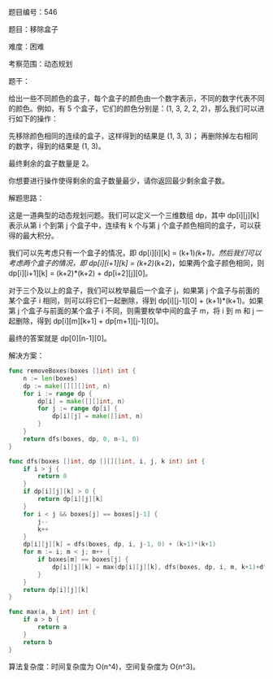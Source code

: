题目编号：546

题目：移除盒子

难度：困难

考察范围：动态规划

题干：

给出一些不同颜色的盒子，每个盒子的颜色由一个数字表示，不同的数字代表不同的颜色。例如，有 5 个盒子，它们的颜色分别是：(1, 3, 2, 2, 2)，那么我们可以进行如下的操作：

先移除颜色相同的连续的盒子，这样得到的结果是 (1, 3, 3)；
再删除掉左右相同的数字，得到的结果是 (1, 3)。

最终剩余的盒子数量是 2。

你想要进行操作使得剩余的盒子数量最少，请你返回最少剩余盒子数。

解题思路：

这是一道典型的动态规划问题。我们可以定义一个三维数组 dp，其中 dp[i][j][k] 表示从第 i 个到第 j 个盒子中，连续有 k 个与第 j 个盒子颜色相同的盒子，可以获得的最大积分。

我们可以先考虑只有一个盒子的情况，即 dp[i][i][k] = (k+1)*(k+1)。然后我们可以考虑两个盒子的情况，即 dp[i][i+1][k] = (k+2)*(k+2)，如果两个盒子颜色相同，则 dp[i][i+1][k] = (k+2)*(k+2) + dp[i+2][j][0]。

对于三个及以上的盒子，我们可以枚举最后一个盒子 j，如果第 j 个盒子与前面的某个盒子 i 相同，则可以将它们一起删除，得到 dp[i][j-1][0] + (k+1)*(k+1)。如果第 j 个盒子与前面的某个盒子 i 不同，则需要枚举中间的盒子 m，将 i 到 m 和 j 一起删除，得到 dp[i][m][k+1] + dp[m+1][j-1][0]。

最终的答案就是 dp[0][n-1][0]。

解决方案：

```go
func removeBoxes(boxes []int) int {
    n := len(boxes)
    dp := make([][][]int, n)
    for i := range dp {
        dp[i] = make([][]int, n)
        for j := range dp[i] {
            dp[i][j] = make([]int, n)
        }
    }
    return dfs(boxes, dp, 0, n-1, 0)
}

func dfs(boxes []int, dp [][][]int, i, j, k int) int {
    if i > j {
        return 0
    }
    if dp[i][j][k] > 0 {
        return dp[i][j][k]
    }
    for i < j && boxes[j] == boxes[j-1] {
        j--
        k++
    }
    dp[i][j][k] = dfs(boxes, dp, i, j-1, 0) + (k+1)*(k+1)
    for m := i; m < j; m++ {
        if boxes[m] == boxes[j] {
            dp[i][j][k] = max(dp[i][j][k], dfs(boxes, dp, i, m, k+1)+dfs(boxes, dp, m+1, j-1, 0))
        }
    }
    return dp[i][j][k]
}

func max(a, b int) int {
    if a > b {
        return a
    }
    return b
}
```

算法复杂度：时间复杂度为 O(n^4)，空间复杂度为 O(n^3)。